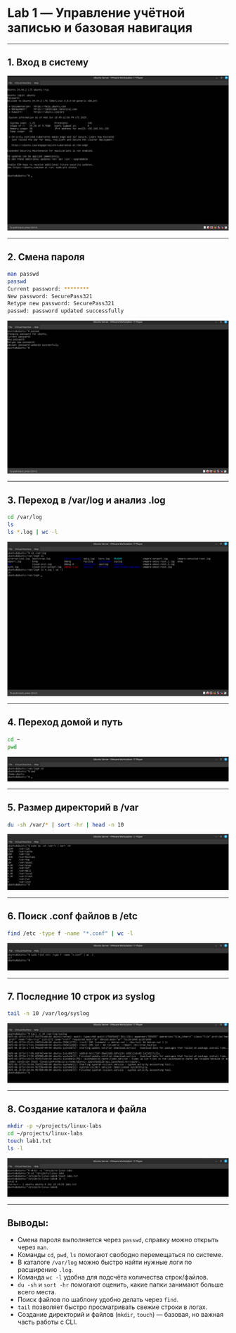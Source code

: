 # Lab 1 — Управление учётной записью и базовая навигация

---

## 1. Вход в систему

![start](images/start.png)

* * *

## 2. Смена пароля

```bash
man passwd
passwd
Current password: ********
New password: SecurePass321
Retype new password: SecurePass321
passwd: password updated successfully
```

![pass_ch](images/pass_change.png)

* * *

## 3. Переход в /var/log и анализ .log

```bash
cd /var/log
ls
ls *.log | wc -l
```

![var_log](images/var_log.png)

* * *

## 4. Переход домой и путь

```bash
cd ~
pwd
```

![pwd](images/pwd.png)

* * *

## 5. Размер директорий в /var

```bash
du -sh /var/* | sort -hr | head -n 10
```

![du](images/du.png)

* * *

## 6. Поиск .conf файлов в /etc

```bash
find /etc -type f -name "*.conf" | wc -l
```

![find](images/find.png)

* * *

## 7. Последние 10 строк из syslog

```bash
tail -n 10 /var/log/syslog
```

![syslog](images/syslog.png)

* * *

## 8. Создание каталога и файла

```bash
mkdir -p ~/projects/linux-labs
cd ~/projects/linux-labs
touch lab1.txt
ls -l
```

![file](images/file.png)

* * *

## Выводы:

- Смена пароля выполняется через `passwd`, справку можно открыть через `man`.
- Команды `cd`, `pwd`, `ls` помогают свободно перемещаться по системе.
- В каталоге `/var/log` можно быстро найти нужные логи по расширению `.log`.
- Команда `wc -l` удобна для подсчёта количества строк/файлов.
- `du -sh` и `sort -hr` помогают оценить, какие папки занимают больше всего места.
- Поиск файлов по шаблону удобно делать через `find`.
- `tail` позволяет быстро просматривать свежие строки в логах.
- Создание директорий и файлов (`mkdir`, `touch`) — базовая, но важная часть работы с CLI.

